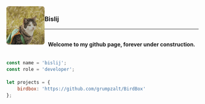 <img src="picklesRounded.png" height="100px" align="left">

<div align="left">

<h3 align="left">Bislij</h3>

<hr>

<br>

</div>

<div align="center"><b>Welcome to my github page, forever under construction.</b></div>

<br>

```javascript
const name = 'bislij';
const role = 'developer';

let projects = {
    birdbox: 'https://github.com/grumpzalt/BirdBox'
};
```